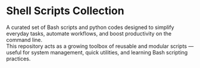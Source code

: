 # Shell Scripts Collection

A curated set of Bash scripts and python codes designed to simplify everyday tasks, automate workflows, and boost productivity on the command line.  
This repository acts as a growing toolbox of reusable and modular scripts — useful for system management, quick utilities, and learning Bash scripting practices.

  

